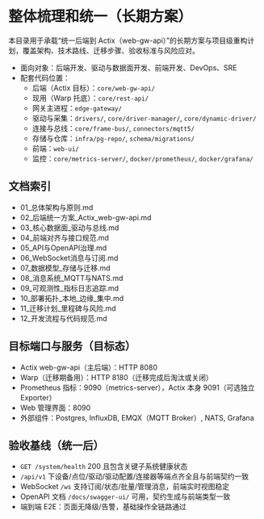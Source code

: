 # 整体梳理和统一（长期方案）

本目录用于承载“统一后端到 Actix（web-gw-api）”的长期方案与项目级重构计划，覆盖架构、技术路线、迁移步骤、验收标准与风险应对。

- 面向对象：后端开发、驱动与数据面开发、前端开发、DevOps、SRE
- 配套代码位置：
  - 后端（Actix 目标）：`core/web-gw-api/`
  - 现用（Warp 托底）：`core/rest-api/`
  - 网关主进程：`edge-gateway/`
  - 驱动与采集：`drivers/`, `core/driver-manager/`, `core/dynamic-driver/`
  - 连接与总线：`core/frame-bus/`, `connectors/mqtt5/`
  - 存储与仓库：`infra/pg-repo/`, `schema/migrations/`
  - 前端：`web-ui/`
  - 监控：`core/metrics-server/`, `docker/prometheus/`, `docker/grafana/`

## 文档索引

- 01_总体架构与原则.md
- 02_后端统一方案_Actix_web-gw-api.md
- 03_核心数据面_驱动与总线.md
- 04_前端对齐与接口规范.md
- 05_API与OpenAPI治理.md
- 06_WebSocket消息与订阅.md
- 07_数据模型_存储与迁移.md
- 08_消息系统_MQTT与NATS.md
- 09_可观测性_指标日志追踪.md
- 10_部署拓扑_本地_边缘_集中.md
- 11_迁移计划_里程碑与风险.md
- 12_开发流程与代码规范.md

## 目标端口与服务（目标态）

- Actix web-gw-api（主后端）：HTTP 8080
- Warp（迁移期备用）：HTTP 8180（迁移完成后淘汰或关闭）
- Prometheus 指标：9090（metrics-server），Actix 本身 9091（可选独立 Exporter）
- Web 管理界面：8090
- 外部组件：Postgres, InfluxDB, EMQX（MQTT Broker）, NATS, Grafana

## 验收基线（统一后）

- `GET /system/health` 200 且包含关键子系统健康状态
- `/api/v1` 下设备/点位/驱动/驱动配置/连接器等端点齐全且与前端契约一致
- WebSocket `/ws` 支持订阅/状态/批量/管理消息，前端实时视图稳定
- OpenAPI 文档 `/docs/swagger-ui/` 可用，契约生成与前端类型一致
- 端到端 E2E：页面无降级/告警，基础操作全链路通过
